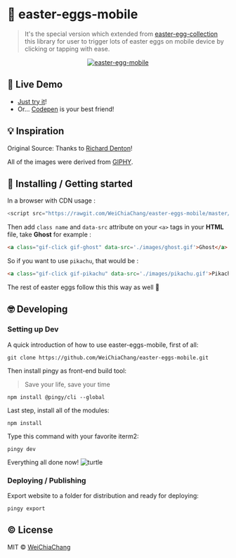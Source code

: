 # 📱 easter-eggs-mobile

> It's the special version which extended from [easter-egg-collection](https://github.com/WeiChiaChang/easter-egg-collection) this library for user to trigger lots of easter eggs on mobile device by clicking or tapping with ease.

<p align="center">
  <a target="_blank" href="https://github.com/WeiChiaChang/easter-eggs-mobile">
    <img alt="easter-egg-mobile" src="https://i.imgur.com/HE3hzAO.gif">
  </a>
</p>

## 🤘 Live Demo

- [Just try it](https://git.io/v5PQC)!
- Or... [Codepen](https://codepen.io/WeiChiaChang/pen/BwByxN?editors=1100) is your best friend!

## 💡 Inspiration

Original Source: Thanks to [Richard Denton](https://codepen.io/isdampe/pen/OXYZZO)!

All of the images were derived from [GIPHY](https://giphy.com/).

## 🎉 Installing / Getting started

In a browser with CDN usage :

```javascript
<script src="https://rawgit.com/WeiChiaChang/easter-eggs-mobile/master/scripts/easter-egg-mobile.js"></script>
```

Then add `class name` and `data-src` attribute on your `<a>` tags in your <b>HTML</b> file, take <b>Ghost</b> for example :

```html
<a class="gif-click gif-ghost" data-src='./images/ghost.gif'>Ghost</a>
```

 So if you want to use `pikachu`, that would be :
 ```html
 <a class="gif-click gif-pikachu" data-src='./images/pikachu.gif'>Pikachu</a>
 ```

 The rest of easter eggs follow this this way as well 🎉 

## 🤓 Developing

### Setting up Dev

A quick introduction of how to use easter-eggs-mobile, first of all:

```shell
git clone https://github.com/WeiChiaChang/easter-eggs-mobile.git
```

Then install pingy as front-end build tool:

> Save your life, save your time

```shell
npm install @pingy/cli --global
```

Last step, install all of the modules:

```shell
npm install
```

Type this command with your favorite iterm2:

```shell
pingy dev
```

Everything all done now! ![turtle](http://i.imgur.com/879dfXS.gif)


### Deploying / Publishing
Export website to a folder for distribution and ready for deploying:

```shell
pingy export
```

## ©️ License

MIT © [WeiChiaChang](https://github.com/WeiChiaChang/)

